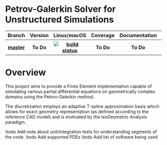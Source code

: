 # Petrov-Galerkin Solver for Unstructured Simulations

<table>
	<tbody>
		<tr>
			<th>Branch</th>
			<th>Version</th>
			<th>Linux/macOS</th>
			<th>Coverage</th>
			<th>Documentation</th>
			<th>Matrix</th>
		</tr>
		<tr>
			<th>
				<a href="https://github.com/PhilipZwanenburg/PeGaSUS/tree/master">
					<div>master</div>
				</a>
			</th>
			<th>To Do</th>
			<th>
				<a href="https://travis-ci.org/PhilipZwanenburg/PeGaSUS">
					<img src="https://travis-ci.org/PhilipZwanenburg/PeGaSUS.svg?branch=master"
					     title="build status">
				</a>
			</th>
			<th>To Do</th>
			<th>To Do</th>
			<th>To Do</th>
		</tr>
	</tbody>
</table>


# Overview

This project aims to provide a Finite Element implementation capable of simulating various partial
differential equations on geometrically complex domains using the Petrov-Galerkin method.

The discretization employs an adaptive T-spline approximation basis which allows for exact geometry
representation (as defined according to the reference CAD model) and is motivated by the
IsoGeometric Analysis paradigm.

\todo Add note about unit/integration tests for understanding segments of the code.
\todo Add supported PDEs
\todo Add list of software being used
